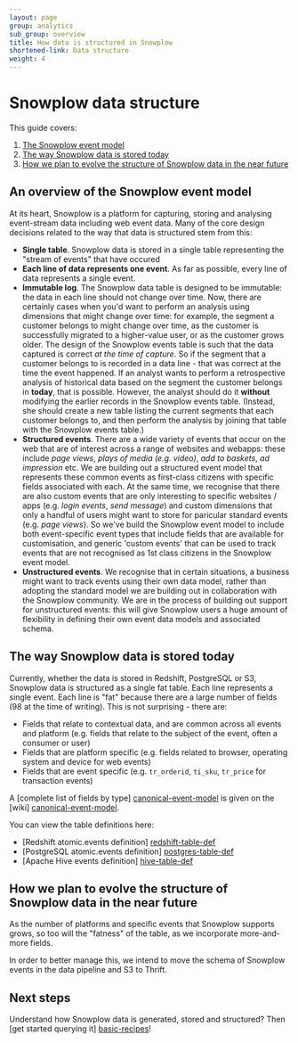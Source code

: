 ```yaml
---
layout: page
group: analytics
sub_group: overview
title: How data is structured in Snowplow
shortened-link: Data structure
weight: 4
---
```


# Snowplow data structure

This guide covers:

1. [The Snowplow event model](#event-model)
2. [The way Snowplow data is stored today](#stored-today)
3. [How we plan to evolve the structure of Snowplow data in the near future](#evolve)


<h2><a name="event-model">An overview of the Snowplow event model</a></h2>

At its heart, Snowplow is a platform for capturing, storing and analysing event-stream data including web event data. Many of the core design decisions related to the way that data is structured stem from this:

* **Single table**. Snowplow data is stored in a single table representing the "stream of events" that have occured
* **Each line of data represents one event**. As far as possible, every line of data represents a single event. 
* **Immutable log**. The Snowplow data table is designed to be immutable: the data in each line should not change over time. Now, there are certainly cases when you'd want to perform an analysis using dimensions that might change over time: for example, the segment a customer belongs to might change over time, as the customer is successfully migrated to a higher-value user, or as the customer grows older. The design of the Snowplow events table is such that the data captured is correct _at the time of capture_. So if the segment that a customer belongs to is recorded in a data line - that was correct at the time the event happened. If an analyst wants to perform a retrospective analysis of historical data based on the segment the customer belongs in **today**, that is possible. However, the analyst should do it **without** modifying the earlier records in the Snowplow events table. (Instead, she should create a new table listing the current segments that each customer belongs to, and then perform the analysis by joining that table with the Snowplow events table.)
* **Structured events**. There are a wide variety of events that occur on the web that are of interest across a range of websites and webapps: these include _page views_, _plays of media (e.g. video)_, _add to baskets_, _ad impression_ etc. We are building out a structured event model that represents these common events as first-class citizens with specific fields associated with each. At the same time, we recognise that there are also custom events that are only interesting to specific websites / apps (e.g. _login events_, _send message_) and custom dimensions that only a handful of users might want to store for paricular standard events (e.g. _page views_). So we've build the Snowplow event model to include both event-specific event types that include fields that are available for customisation, and generic 'custom events' that can be used to track events that are not recognised as 1st class citizens in the Snowplow event model.
* **Unstructured events**. We recognise that in certain situations, a business might want to track events using their own data model, rather than adopting the standard model we are building out in collaboration with the Snowplow community. We are in the process of building out support for unstructured events: this will give Snowplow users a huge amount of flexibility in defining their own event data models and associated schema.

<h2><a name="stored-today">The way Snowplow data is stored today</a></h2>

Currently, whether the data is stored in Redshift, PostgreSQL or S3, Snowplow data is structured as a single fat table. Each line represents a single event. Each line is "fat" because there are a large number of fields (98 at the time of writing). This is not surprising - there are:

* Fields that relate to contextual data, and  are common across all events and platform (e.g. fields that relate to the subject of the event, often a consumer or user)
* Fields that are platform specific (e.g. fields related to browser, operating system and device for web events)
* Fields that are event specific (e.g. `tr_orderid`, `ti_sku`, `tr_price` for transaction events)

A [complete list of fields by type] [canonical-event-model] is given on the [wiki] [canonical-event-model].

You can view the table definitions here:

* [Redshift atomic.events definition] [redshift-table-def]
* [PostgreSQL atomic.events definition] [postgres-table-def]
* [Apache Hive events definition] [hive-table-def]


<h2><a name="evolve">How we plan to evolve the structure of Snowplow data in the near future</a></h2>

As the number of platforms and specific events that Snowplow supports grows, so too will the "fatness" of the table, as we incorporate more-and-more fields.

In order to better manage this, we intend to move the schema of Snowplow events in the data pipeline and S3 to Thrift. 

## Next steps

Understand how Snowplow data is generated, stored and structured? Then [get started querying it] [basic-recipes]!

[basic-recipes]: basic-recipes.html
[canonical-event-model]: https://github.com/snowplow/snowplow/wiki/canonical-event-model#wiki-web
[hive-table-def]: https://github.com/snowplow/snowplow/blob/master/4-storage/hive-storage/hiveql/table-def.q
[postgres-table-def]: https://github.com/snowplow/snowplow/blob/master/4-storage/postgres-storage/sql/atomic-def.sql
[redshift-table-def]: https://github.com/snowplow/snowplow/blob/master/4-storage/redshift-storage/sql/atomic-def.sql
[infobright-table-def]: https://github.com/snowplow/snowplow/blob/master/4-storage/infobright-storage/sql/table-def.sql
[avro]: http://avro.apache.org/